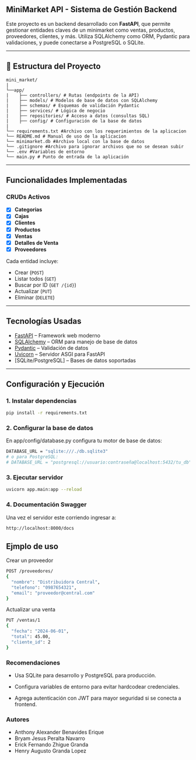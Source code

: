 ## MiniMarket API - Sistema de Gestión Backend

Este proyecto es un backend desarrollado con **FastAPI**, que permite gestionar entidades claves de un minimarket como ventas, productos, proveedores, clientes, y más. Utiliza SQLAlchemy como ORM, Pydantic para validaciones, y puede conectarse a PostgreSQL o SQLite.

---

## 📂 Estructura del Proyecto

```text
mini_market/
|
└──app/
|    ├── controllers/ # Rutas (endpoints de la API)
|    ├── models/ # Modelos de base de datos con SQLAlchemy
|    ├── schemas/ # Esquemas de validación Pydantic
|    ├── services/ # Lógica de negocio
|    ├── repositories/ # Acceso a datos (consultas SQL)
|    ├── config/ # Configuración de la base de datos
|
└── requirements.txt #Archivo con los requerimientos de la aplicacion
└── README.md # Manual de uso de la aplicacion
└── minimarket.db #Archivo local con la base de datos
└── .gitignore #Archivo para ignorar archivos que no se desean subir
└── .env #Variables de entorno
└── main.py # Punto de entrada de la aplicación
```


---

##  Funcionalidades Implementadas

### CRUDs Activos

- [x] **Categorias**
- [x] **Cajas** 
- [x] **Clientes**
- [x] **Productos**
- [x] **Ventas**
- [x] **Detalles de Venta**
- [x] **Proveedores**

Cada entidad incluye:
- Crear (`POST`)
- Listar todos (`GET`)
- Buscar por ID (`GET /{id}`)
- Actualizar (`PUT`)
- Eliminar (`DELETE`)

---

## Tecnologías Usadas

- [FastAPI](https://fastapi.tiangolo.com/) – Framework web moderno
- [SQLAlchemy](https://www.sqlalchemy.org/) – ORM para manejo de base de datos
- [Pydantic](https://docs.pydantic.dev/) – Validación de datos
- [Uvicorn](https://www.uvicorn.org/) – Servidor ASGI para FastAPI
- [SQLite/PostgreSQL] – Bases de datos soportadas

---

## Configuración y Ejecución

### 1. Instalar dependencias

```bash
pip install -r requirements.txt
```

### 2. Configurar la base de datos
En app/config/database.py configura tu motor de base de datos:

```bash
DATABASE_URL = "sqlite:///./db.sqlite3"
# o para PostgreSQL:
# DATABASE_URL = "postgresql://usuario:contraseña@localhost:5432/tu_db"
```

### 3. Ejecutar servidor

```bash
uvicorn app.main:app --reload
```

### 4. Documentación Swagger

Una vez el servidor este corriendo ingresar a:

```bash
http://localhost:8000/docs
```


## Ejmplo de uso


Crear un proveedor

```bash
POST /proveedores/
{
  "nombre": "Distribuidora Central",
  "telefono": "0987654321",
  "email": "proveedor@central.com"
}
```


Actualizar una venta

```bash
PUT /ventas/1
{
  "fecha": "2024-06-01",
  "total": 45.00,
  "cliente_id": 2
}
```

### Recomendaciones

- Usa SQLite para desarrollo y PostgreSQL para producción.

- Configura variables de entorno para evitar hardcodear credenciales.

- Agrega autenticación con JWT para mayor seguridad si se conecta a frontend.


### Autores


- Anthony Alexander Benavides Erique
- Bryam Jesus Peralta Navarro
- Erick Fernando Zhigue Granda
- Henry Augusto Granda Lopez 
























